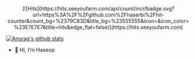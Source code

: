 <div align=center>
[![Hits](https://hits.seeyoufarm.com/api/count/incr/badge.svg?url=https%3A%2F%2Fgithub.com%2Fhaserbi%2Fhit-counter&count_bg=%2379C83D&title_bg=%23555555&icon=&icon_color=%23E7E7E7&title=hits&edge_flat=false)](https://hits.seeyoufarm.com)  
</div>

 [![Anurag's github stats](https://github-readme-stats.vercel.app/api?username=haserbi)](https://github.com/anuraghazra/github-readme-stats)

- 👋 Hi, I’m Haseop

